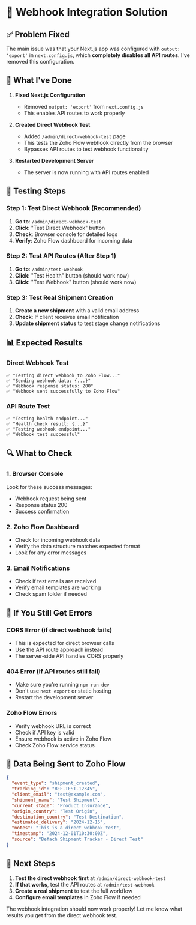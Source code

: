 # 🚨 Webhook Integration Solution

## ✅ **Problem Fixed**

The main issue was that your Next.js app was configured with `output: 'export'` in `next.config.js`, which **completely disables all API routes**. I've removed this configuration.

## 🔧 **What I've Done**

1. **Fixed Next.js Configuration**
   - Removed `output: 'export'` from `next.config.js`
   - This enables API routes to work properly

2. **Created Direct Webhook Test**
   - Added `/admin/direct-webhook-test` page
   - This tests the Zoho Flow webhook directly from the browser
   - Bypasses API routes to test webhook functionality

3. **Restarted Development Server**
   - The server is now running with API routes enabled

## 🧪 **Testing Steps**

### Step 1: Test Direct Webhook (Recommended)
1. **Go to**: `/admin/direct-webhook-test`
2. **Click**: "Test Direct Webhook" button
3. **Check**: Browser console for detailed logs
4. **Verify**: Zoho Flow dashboard for incoming data

### Step 2: Test API Routes (After Step 1)
1. **Go to**: `/admin/test-webhook`
2. **Click**: "Test Health" button (should work now)
3. **Click**: "Test Webhook" button (should work now)

### Step 3: Test Real Shipment Creation
1. **Create a new shipment** with a valid email address
2. **Check**: If client receives email notification
3. **Update shipment status** to test stage change notifications

## 📊 **Expected Results**

### Direct Webhook Test
```
✅ "Testing direct webhook to Zoho Flow..."
✅ "Sending webhook data: {...}"
✅ "Webhook response status: 200"
✅ "Webhook sent successfully to Zoho Flow"
```

### API Route Test
```
✅ "Testing health endpoint..."
✅ "Health check result: {...}"
✅ "Testing webhook endpoint..."
✅ "Webhook test successful"
```

## 🔍 **What to Check**

### 1. Browser Console
Look for these success messages:
- Webhook request being sent
- Response status 200
- Success confirmation

### 2. Zoho Flow Dashboard
- Check for incoming webhook data
- Verify the data structure matches expected format
- Look for any error messages

### 3. Email Notifications
- Check if test emails are received
- Verify email templates are working
- Check spam folder if needed

## 🚨 **If You Still Get Errors**

### CORS Error (if direct webhook fails)
- This is expected for direct browser calls
- Use the API route approach instead
- The server-side API handles CORS properly

### 404 Error (if API routes still fail)
- Make sure you're running `npm run dev`
- Don't use `next export` or static hosting
- Restart the development server

### Zoho Flow Errors
- Verify webhook URL is correct
- Check if API key is valid
- Ensure webhook is active in Zoho Flow
- Check Zoho Flow service status

## 📝 **Data Being Sent to Zoho Flow**

```json
{
  "event_type": "shipment_created",
  "tracking_id": "BEF-TEST-12345",
  "client_email": "test@example.com",
  "shipment_name": "Test Shipment",
  "current_stage": "Product Insurance",
  "origin_country": "Test Origin",
  "destination_country": "Test Destination",
  "estimated_delivery": "2024-12-15",
  "notes": "This is a direct webhook test",
  "timestamp": "2024-12-01T10:30:00Z",
  "source": "Befach Shipment Tracker - Direct Test"
}
```

## 🔄 **Next Steps**

1. **Test the direct webhook first** at `/admin/direct-webhook-test`
2. **If that works**, test the API routes at `/admin/test-webhook`
3. **Create a real shipment** to test the full workflow
4. **Configure email templates** in Zoho Flow if needed

The webhook integration should now work properly! Let me know what results you get from the direct webhook test. 
